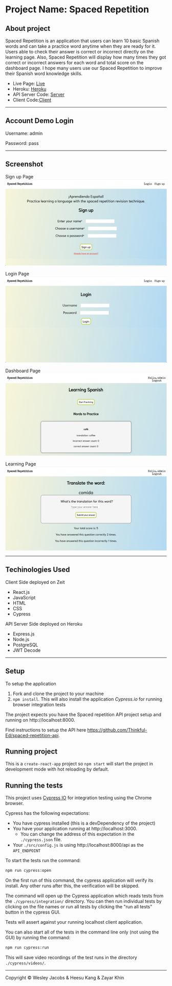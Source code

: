 # Project Name: Spaced Repetition

## About project

Spaced Repetition is an application that users can learn 10 basic Spanish words and can take a practice word anytime when they are ready for it.
Users able to check their answer is correct or incorrect directly on the learning page.
Also, Spaced Repetition will display how many times they got correct or incorrect answers for each word and total score on the dashboard page.
I hope many users use our Spaced Repetition to improve their Spanish word knowledge skills.

- Live Page: [Live](https://spacedrepetition.now.sh/)
- Heroku: [Heroku](https://polar-coast-57735.herokuapp.com/)
- API Server Code: [Server](https://github.com/thinkful-ei-heron/spaced-repetition-api-heesu-wesley-zayar)
- Client Code:[Client](https://github.com/thinkful-ei-heron/spaced-repetition-client-heesu-wesley-zayar)

-----------------------

## Account Demo Login

Username: admin

Password: pass

-----------------------

## Screenshot

Sign up Page
![Signup page](./screenshot/signup.png)

Login Page
![login page](./screenshot/login.png)

Dashboard Page
![Dashboard Page](./screenshot/dashboard.png)

Learning Page
![Learning Page](./screenshot/learning.png)

-----------------------

## Techinologies Used

Client Side deployed on Zeit

- React.js
- JavaScript
- HTML
- CSS
- Cypress

API Server Side deployed on Heroku

- Express.js
- Node.js
- PostgreSQL
- JWT Decode

-----------------------

## Setup

To setup the application

1. Fork and clone the project to your machine
2. `npm install`. This will also install the application *Cypress.io* for running browser integration tests

The project expects you have the Spaced repetition API project setup and running on http://localhost:8000.

Find instructions to setup the API here https://github.com/Thinkful-Ed/spaced-repetition-api.

## Running project

This is a `create-react-app` project so `npm start` will start the project in development mode with hot reloading by default.

## Running the tests

This project uses [Cypress IO](https://docs.cypress.io) for integration testing using the Chrome browser.

Cypress has the following expectations:

- You have cypress installed (this is a devDependency of the project)
- You have your application running at http://localhost:3000.
  - You can change the address of this expectation in the `./cypress.json` file.
- Your `./src/config.js` is using http://localhost:8000/api as the `API_ENDPOINT`

To start the tests run the command:

```bash
npm run cypress:open
```

On the first run of this command, the cypress application will verify its install. Any other runs after this, the verification will be skipped.

The command will open up the Cypress application which reads tests from the `./cypress/integration/` directory. You can then run individual tests by clicking on the file names or run all tests by clicking the "run all tests" button in the cypress GUI.

Tests will assert against your running localhost client application.

You can also start all of the tests in the command line only (not using the GUI) by running the command:

```bash
npm run cypress:run
```

This will save video recordings of the test runs in the directory `./cypress/videos/`.

-----------------------

Copyright © Wesley Jacobs & Heesu Kang & Zayar Khin
